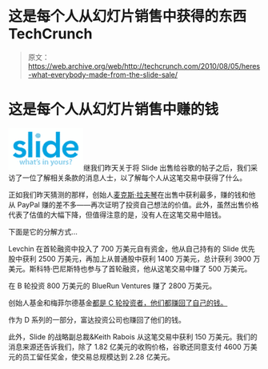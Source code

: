 # 这是每个人从幻灯片销售中获得的东西 TechCrunch

> 原文：<https://web.archive.org/web/http://techcrunch.com/2010/08/05/heres-what-everybody-made-from-the-slide-sale/>

# 这是每个人从幻灯片销售中赚的钱

![](img/28fd3a99fc1adcd49a07bfebae16c7b1.png "Slide-logo")继我们昨天关于将 Slide 出售给谷歌的帖子之后，我们采访了一位了解相关条款的消息人士，以了解每个人从这笔交易中获得了什么。

正如我们昨天猜测的那样，创始人[麦克斯·拉夫琴](https://web.archive.org/web/20230204230115/http://www.crunchbase.com/person/max-levchin)在出售中获利最多，赚的钱和他从 PayPal 赚的差不多——再次证明了投资自己想法的价值。此外，虽然出售价格代表了估值的大幅下降，但值得注意的是，没有人在这笔交易中赔钱。

下面是它的分解方式…

Levchin 在首轮融资中投入了 700 万美元自有资金，他从自己持有的 Slide 优先股中获利 2500 万美元，再加上从普通股中获利 1400 万美元，总计获利 3900 万美元。斯科特·巴尼斯特也参与了首轮融资，他从这笔交易中赚了 500 万美元。

在 B 轮投资 800 万美元的 BlueRun Ventures 赚了 2800 万美元。

创始人基金和梅菲尔德基金[都是 C 轮投资者，他们都赚回了自己的钱。](https://web.archive.org/web/20230204230115/http://www.crunchbase.com/financial-organization/mayfield-fund)

作为 D 系列的一部分，富达投资公司也赚回了他们的钱。

此外，Slide 的战略副总裁&Keith Rabois 从这笔交易中获利 150 万美元。我们的消息来源还告诉我们，除了 1.82 亿美元的收购价格，谷歌还同意支付 4600 万美元的员工留任奖金，使交易总规模达到 2.28 亿美元。